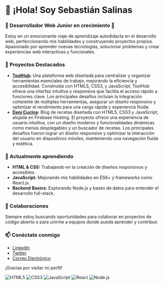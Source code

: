 # 👋 ¡Hola! Soy Sebastián Salinas

### 🌟 Desarrollador Web Junior en crecimiento 🚀

Estoy en un emocionante viaje de aprendizaje autodidacta en el desarrollo web, perfeccionando mis habilidades y construyendo proyectos propios. Apasionado por aprender nuevas tecnologías, solucionar problemas y crear experiencias web interactivas y funcionales.

### 🔭 Proyectos Destacados
- **[ToolHub](https://toolhub-74b89.web.app/index.html):** Una plataforma web diseñada para centralizar y organizar herramientas esenciales de trabajo, mejorando la eficiencia y accesibilidad. Construida con HTML5, CSS3, y JavaScript, ToolHub ofrece una interfaz intuitiva y responsiva que facilita el acceso rápido a funciones clave. Los principales desafíos incluían la integración coherente de múltiples herramientas, asegurar un diseño responsivo y optimizar el rendimiento para una carga rápida y experiencia fluida.
- **[Deni Cucina](https://denicucina.com/):** Blog de recetas diseñada con HTML5, CSS3 y JavaScript, alojada en Firebase Hosting. El proyecto ofrece una experiencia de usuario intuitiva, con un diseño moderno y funcionalidades dinámicas como menús desplegables y un buscador de recetas. Los principales desafíos fueron lograr un diseño responsive y optimizar la interacción del usuario en dispositivos móviles, manteniendo una navegación fluida y estética.

### 🌱 Actualmente aprendiendo
- **HTML & CSS:** Trabajando en la creación de diseños responsivos y accesibles.
- **JavaScript:** Mejorando mis habilidades en ES6+ y frameworks como React.js.
- **Backend Basics:** Explorando Node.js y bases de datos para entender el desarrollo full-stack.

### 👯 Colaboraciones
Siempre estoy buscando oportunidades para colaborar en proyectos de código abierto o para unirme a equipos donde pueda aprender y contribuir.

### 📫 Conéctate conmigo
- [LinkedIn](https://www.linkedin.com/in/sebastiansalinas/)
- [Twitter](https://x.com/ssebasalinas)
- [Correo Electrónico](mailto:tu-email@gmail.com)

¡Gracias por visitar mi perfil!

![HTML5](https://img.shields.io/badge/HTML5-E34F26?style=flat&logo=html5&logoColor=white)
![CSS3](https://img.shields.io/badge/CSS3-1572B6?style=flat&logo=css3&logoColor=white)
![JavaScript](https://img.shields.io/badge/JavaScript-F7DF1E?style=flat&logo=javascript&logoColor=black)
![React](https://img.shields.io/badge/React-61DAFB?style=flat&logo=react&logoColor=black)
![Node.js](https://img.shields.io/badge/Node.js-339933?style=flat&logo=node.js&logoColor=white)
